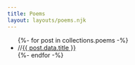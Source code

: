 ```yaml
---
title: Poems
layout: layouts/poems.njk
---
```


<ul id="collectionList" style="height: 680px;" class="mb-8 text-left text-xl w-7/12">
{%- for post in collections.poems -%}
  <li><span>//</span><a href="{{ post.url | url }}">{{ post.data.title }}</a></li>
{%- endfor -%}
</ul>